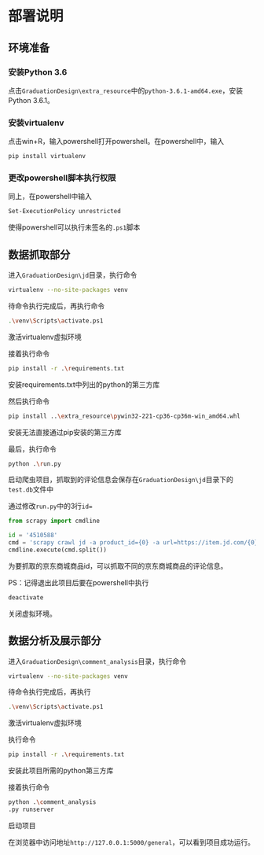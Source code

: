 # 部署说明

## 环境准备

### 安装Python 3.6

点击`GraduationDesign\extra_resource`中的`python-3.6.1-amd64.exe`，安装Python 3.6.1。

### 安装virtualenv

点击win+R，输入powershell打开powershell。在powershell中，输入

```bash
pip install virtualenv
```

### 更改powershell脚本执行权限

同上，在powershell中输入

```bash
Set-ExecutionPolicy unrestricted
```

使得powershell可以执行未签名的`.ps1`脚本

## 数据抓取部分

进入`GraduationDesign\jd`目录，执行命令

```bash
virtualenv --no-site-packages venv
```

待命令执行完成后，再执行命令

```bash
.\venv\Scripts\activate.ps1
```

激活virtualenv虚拟环境

接着执行命令

```bash
pip install -r .\requirements.txt
```

安装requirements.txt中列出的python的第三方库

然后执行命令

```bash
pip install ..\extra_resource\pywin32-221-cp36-cp36m-win_amd64.whl
```

安装无法直接通过pip安装的第三方库

最后，执行命令

```bash
python .\run.py
```

启动爬虫项目，抓取到的评论信息会保存在`GraduationDesign\jd`目录下的`test.db`文件中

通过修改`run.py`中的3行`id=`

```python
from scrapy import cmdline

id = '4510588'
cmd = 'scrapy crawl jd -a product_id={0} -a url=https://item.jd.com/{0}.html'.format(id)
cmdline.execute(cmd.split())
```

为要抓取的京东商城商品id，可以抓取不同的京东商城商品的评论信息。

PS：记得退出此项目后要在powershell中执行

```bash
deactivate
```

关闭虚拟环境。

## 数据分析及展示部分

进入`GraduationDesign\comment_analysis`目录，执行命令

```bash
virtualenv --no-site-packages venv
```

待命令执行完成后，再执行

```bash
.\venv\Scripts\activate.ps1
```

激活virtualenv虚拟环境

执行命令

```bash
pip install -r .\requirements.txt
```

安装此项目所需的python第三方库

接着执行命令

```bash
python .\comment_analysis
.py runserver
```

启动项目

在浏览器中访问地址`http://127.0.0.1:5000/general`，可以看到项目成功运行。